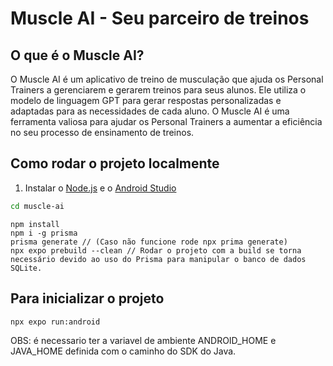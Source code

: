 # Muscle AI - Seu parceiro de treinos

## O que é o Muscle AI?

O Muscle AI é um aplicativo de treino de musculação que ajuda os Personal Trainers a gerenciarem e gerarem treinos para seus alunos. Ele utiliza o modelo de linguagem GPT para gerar respostas personalizadas e adaptadas para as necessidades de cada aluno. O Muscle AI é uma ferramenta valiosa para ajudar os Personal Trainers a aumentar a eficiência no seu processo de ensinamento de treinos.

## Como rodar o projeto localmente

1. Instalar o [Node.js](https://nodejs.org/en/download/) e o [Android Studio](https://developer.android.com/studio)
```bash
cd muscle-ai
```

```node
npm install
npm i -g prisma
prisma generate // (Caso não funcione rode npx prima generate)
npx expo prebuild --clean // Rodar o projeto com a build se torna necessário devido ao uso do Prisma para manipular o banco de dados SQLite.
```

## Para inicializar o projeto

```nodejs
npx expo run:android
```
OBS: é necessario ter a variavel de ambiente ANDROID_HOME e JAVA_HOME definida com o caminho do SDK do Java.

